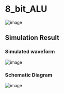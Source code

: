 # 8_bit_ALU


![image](https://github.com/875keshav/8_bit_ALU/assets/126338618/3bfaa7cf-1755-4f01-8103-02a6f44f0e0d)


## Simulation Result
### Simulated waveform
![image](https://github.com/875keshav/8_bit_ALU/assets/126338618/979f9a09-0f9c-478b-8230-be26c6dcedcb)

### Schematic Diagram
![image](https://github.com/875keshav/8_bit_ALU/assets/126338618/5af2c8ca-888d-4ea3-b896-48341d0394c9)
